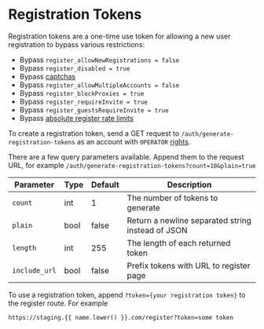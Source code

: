# Registration Tokens

Registration tokens are a one-time use token for allowing a new user registration to bypass various restrictions:

-   Bypass `register_allowNewRegistrations = false`
-   Bypass `register_disabled = true`
-   Bypass [captchas](captcha.md)
-   Bypass `register_allowMultipleAccounts = false`
-   Bypass `register_blockProxies = true`
-   Bypass `register_requireInvite = true`
-   Bypass `register_guestsRequireInvite = true`
-   Bypass [absolute register rate limits](limits.md)

To create a registration token, send a GET request to `/auth/generate-registration-tokens` as an account with `OPERATOR` [rights](rights.md).

There are a few query parameters available. Append them to the request URL, for example `/auth/generate-registration-tokens?count=10&plain=true`

| Parameter     | Type | Default | Description                                       |
| ------------- | ---- | ------- | ------------------------------------------------- |
| `count`       | int  | 1       | The number of tokens to generate                  |
| `plain`       | bool | false   | Return a newline separated string instead of JSON |
| `length`      | int  | 255     | The length of each returned token                 |
| `include_url` | bool | false   | Prefix tokens with URL to register page           |

To use a registration token, append `?token={your registration token}` to the register route. For example

```
https://staging.{{ name.lower() }}.com/register?token=some token
```
